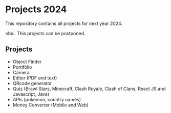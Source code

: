 # Projects 2024

<p>This repository contains all projects for next year 2024.</p>
<p>obs:. This projects can be postponed.</p>


## Projects
- Object Finder
- Portifólio
- Câmera
- Editor (PDF and text)
- QRcode generator
- Quiz (Brawl Stars, Minecraft, Clash Royale, Clash of Clans, React JS and Javascript, Java)
- APIs (pokemon, country names)
- Money Converter (Mobile and Web)
